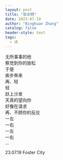 ```yaml
---
layout: post
title: "张志明"
date: 2023-07-19
author: "Binghuan Zhang"
catalog: false
header-style: text
tags:
  - 诗
---
```


无所事事的他  
察觉到你的放松  
于是  
疾步奔来  
再、轻  
轻  
跃上沙发  
天真的望向你  
好像在请求  
再、不顾你的反应  
一左  
一右  
一左  
一右  
…  

23.07.19 Foster City